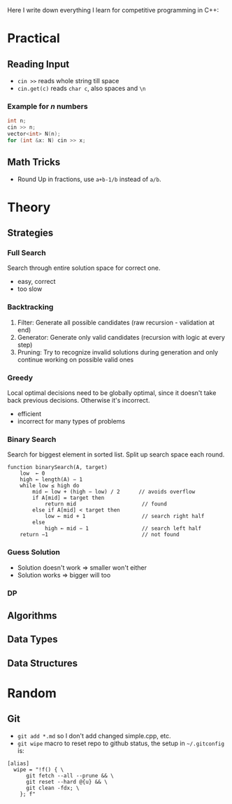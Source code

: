 Here I write down everything I learn for competitive programming in C++:

# Practical
## Reading Input
- `cin >>` reads whole string till space
- `cin.get(c)` reads `char c`, also spaces and `\n`

### Example for $n$ numbers
```cpp
int n;
cin >> n;
vector<int> N(n);
for (int &x: N) cin >> x;
```

## Math Tricks
- Round Up in fractions, use `a+b-1/b` instead of `a/b`.

# Theory
## Strategies
### Full Search
Search through entire solution space for correct one.
- easy, correct
- too slow

### Backtracking
1. Filter: Generate all possible candidates (raw recursion - validation at end)
2. Generator: Generate only valid candidates (recursion with logic at every step)
3. Pruning: Try to recognize invalid solutions during generation and only continue working on possible valid ones

### Greedy
Local optimal decisions need to be globally optimal, since it doesn't take back previous decisions. Otherwise it's incorrect.
- efficient
- incorrect for many types of problems

### Binary Search
Search for biggest element in sorted list. Split up search space each round.
```pseudo
function binarySearch(A, target)
    low  ← 0
    high ← length(A) − 1
    while low ≤ high do
        mid ← low + (high − low) / 2      // avoids overflow
        if A[mid] = target then
            return mid                     // found
        else if A[mid] < target then
            low ← mid + 1                  // search right half
        else
            high ← mid − 1                 // search left half
    return −1                              // not found
```


### Guess Solution
- Solution doesn't work => smaller won't either
- Solution works => bigger will too

### DP

## Algorithms

## Data Types

## Data Structures

# Random

## Git
- `git add *.md` so I don't add changed simple.cpp, etc.
- `git wipe` macro to reset repo to github status, the setup in `~/.gitconfig` is:
```
[alias]
  wipe = "!f() { \
      git fetch --all --prune && \
      git reset --hard @{u} && \
      git clean -fdx; \
    }; f"
```